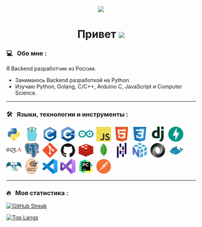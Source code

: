 <div align="center">
    <img src="https://camo.githubusercontent.com/ad43cb24da52ab95bab8a867668cbbb53395885fd32a15fe09eca22b1226aad6/68747470733a2f2f656d2d636f6e74656e742e7a6f626a2e6e65742f736f757263652f6d6963726f736f66742d7465616d732f3336332f746563686e6f6c6f676973742d6c696768742d736b696e2d746f6e655f31663964312d31663366622d323030642d31663462622e706e67" width=100>
</div>

<h1 align="center">Привет <img src="https://media.giphy.com/media/hvRJCLFzcasrR4ia7z/giphy.gif" width="40"></h1>

### :computer: &nbsp; Обо мне :
Я Backend разработчик из России.
- Занимаюсь Backend разработкой на Python.
- Изучаю Python, Golang, C/C++, Arduino C, JavaScript и Computer Science.

___

### :hammer_and_wrench: &nbsp; Языки, технологии и инструменты :
<img src="https://github.com/devicons/devicon/blob/master/icons/python/python-original.svg" width="40" height="40">&nbsp;
<img src="https://github.com/devicons/devicon/blob/master/icons/go/go-original.svg" width="40" height="40">&nbsp;
<img src="https://github.com/devicons/devicon/blob/master/icons/c/c-original.svg" width="40" height="40">&nbsp;
<img src="https://github.com/devicons/devicon/blob/master/icons/cplusplus/cplusplus-original.svg" width="40" height="40">&nbsp;
<img src="https://github.com/devicons/devicon/blob/master/icons/arduino/arduino-original.svg" width="40" height="40">&nbsp;
<img src="https://github.com/devicons/devicon/blob/master/icons/javascript/javascript-original.svg" width="40" height="40">&nbsp;
<img src="https://github.com/devicons/devicon/blob/master/icons/html5/html5-original.svg" width="40" height="40">&nbsp;
<img src="https://github.com/devicons/devicon/blob/master/icons/css3/css3-original.svg" width="40" height="40">&nbsp;
<img src="https://github.com/devicons/devicon/blob/master/icons/django/django-plain.svg" width="40" height="40">&nbsp;
<img src="https://github.com/devicons/devicon/blob/master/icons/fastapi/fastapi-original.svg" width="40" height="40">&nbsp;
<img src="https://github.com/devicons/devicon/blob/master/icons/sqlalchemy/sqlalchemy-original.svg" width="40" height="40">&nbsp;
<img src="https://github.com/devicons/devicon/blob/master/icons/postgresql/postgresql-original.svg" width="40" height="40">&nbsp;
<img src="https://github.com/devicons/devicon/blob/master/icons/git/git-original.svg" width="40" height="40">&nbsp;
<img src="https://github.com/devicons/devicon/blob/master/icons/github/github-original.svg" width="40" height="40">&nbsp;
<img src="https://github.com/devicons/devicon/blob/master/icons/redis/redis-original.svg" width="40" height="40">&nbsp;
<img src="https://github.com/devicons/devicon/blob/master/icons/mongodb/mongodb-original.svg" width="40" height="40">&nbsp;
<img src="https://github.com/devicons/devicon/blob/master/icons/pandas/pandas-original.svg" width="40" height="40">&nbsp;
<img src="https://github.com/devicons/devicon/blob/master/icons/numpy/numpy-original.svg" width="40" height="40">&nbsp;
<img src="https://github.com/devicons/devicon/blob/master/icons/json/json-original.svg" width="40" height="40">&nbsp;
<img src="https://github.com/devicons/devicon/blob/master/icons/docker/docker-original.svg" width="40" height="40">&nbsp;
<img src="https://github.com/devicons/devicon/blob/master/icons/llvm/llvm-original.svg" width="40" height="40">&nbsp;
<img src="https://github.com/devicons/devicon/blob/master/icons/gcc/gcc-original.svg" width="40" height="40">&nbsp;
<img src="https://github.com/devicons/devicon/blob/master/icons/vscode/vscode-original.svg" width="40" height="40">&nbsp;
<img src="https://github.com/devicons/devicon/blob/master/icons/visualstudio/visualstudio-original.svg" width="40" height="40">&nbsp;
<img src="https://github.com/devicons/devicon/blob/master/icons/pycharm/pycharm-original.svg" width="40" height="40">&nbsp;
<img src="https://github.com/devicons/devicon/blob/master/icons/postman/postman-original.svg" width="40" height="40">&nbsp;

___

### :fire: &nbsp; Моя статистика :
<!-- https://github-readme-streak-stats.herokuapp.com/demo/ -->
[![GitHub Streak](https://github-readme-streak-stats.herokuapp.com?user=filin121666&theme=dark&hide_border=true&border_radius=9&date_format=j%20M%5B%20Y%5D)](https://git.io/streak-stats)

[![Top Langs](https://github-readme-stats.vercel.app/api/top-langs/?username=filin121666&theme=dark&hide_border=true&border_radius=9)](https://github.com/anuraghazra/github-readme-stats)